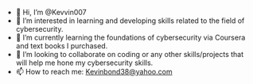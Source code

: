 - 👋 Hi, I’m @Kevvin007
- 👀 I’m interested in learning and developing skills related to the field of cybersecurity.
- 🌱 I’m currently learning the foundations of cybersecurity via Coursera and text books I purchased.
- 💞️ I’m looking to collaborate on coding or any other skills/projects that will help me hone my cybersecurity skills.
- 📫 How to reach me: Kevinbond38@yahoo.com

<!---
Kevvin007/Kevvin007 is a ✨ special ✨ repository because its `README.md` (this file) appears on your GitHub profile.
You can click the Preview link to take a look at your changes.
--->
